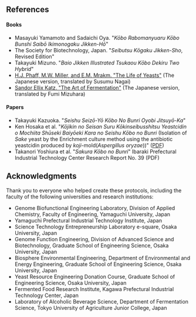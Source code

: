 ## References
#### Books
- Masayuki Yamamoto and Sadaichi Oya. "_Kōbo Rabomanyuaru Kōbo Bunshi Saibō Ikimonogaku Jikken-Hō_"
- The Society for Biotechnology, Japan. "_Seibutsu Kōgaku Jikken-Sho_, Revised Edition"
- Takayuki Mizuno. "_Baio Jikken Illustrated Tsukaou Kōbo Dekiru Two Hybrid_"
- [H.J. Phaff, M.W. Miller, and E.M. Mrakm. "The Life of Yeasts"](https://www.hup.harvard.edu/catalog.php?isbn=9780674863569) (The Japanese version, translated by Susumu Nagai) 
- [Sandor Ellix Katz. "The Art of Fermentation"](https://www.chelseagreen.com/product/the-art-of-fermentation/) (The Japanese version, translated by Fumi Mizuhara)

#### Papers
- Takayuki Kazuoka. "_Seishu Seizō-Yō Kōbo No Bunri Oyobi Jitsuyō-Ka_"
- Ken Hosaka et al. "_Kōjikin no Seisan Suru Kōkinseibusshitsu Yeastcidin o Mochiita Shūseki Baiyōeki Kara no Seishu Kōbo no Bunri_ (Isolation of _Sake_ yeast by the Enrichment culture method using the antibiotic yeastcidin produced by _koji_-mold(_Aspergillus oryzae_))" ([PDF](https://www.jstage.jst.go.jp/article/jbrewsocjapan1988/94/12/94_12_998/_pdf))
- Takanori Yoshiura et al. "_Sakura Kōbo no Bunri_" Ibaraki Prefectural Industrial Technology Center Research Report No. 39 (PDF)

## Acknowledgments
Thank you to everyone who helped create these protocols, including the faculty of the following universities and research institutions:  
- Genome Biofunctional Engineering Laboratory, Division of Applied Chemistry, Faculty of Engineering, Yamaguchi University, Japan
- Yamaguchi Prefectural Industrial Technology Institute, Japan
- Science Technology Entrepreneurship Laboratory e-square, Osaka University, Japan
- Genome Function Engineering, Division of Advanced Science and Biotechnology, Graduate School of Engineering Science, Osaka University, Japan
- Biosphere Environmental Engineering, Department of Environmental and Energy Engineering, Graduate School of Engineering Science, Osaka University, Japan
- Yeast Resource Engineering Donation Course, Graduate School of Engineering Science, Osaka University, Japan
- Fermented Food Research Institute, Kagawa Prefectural Industrial Technology Center, Japan
- Laboratory of Alcoholic Beverage Science, Department of Fermentation Science, Tokyo University of Agriculture Junior College, Japan
